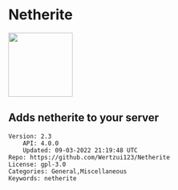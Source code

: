 # Netherite
<img src="https://raw.githubusercontent.com/Wertzui123/Netherite/052c2ed7adb00592f5b91cff2909806a6ef04123/icon.png" width="128" height="128" />

## Adds netherite to your server
```properties
Version: 2.3
    API: 4.0.0
    Updated: 09-03-2022 21:19:48 UTC
Repo: https://github.com/Wertzui123/Netherite
License: gpl-3.0
Categories: General,Miscellaneous
Keywords: netherite
```